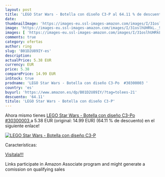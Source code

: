 ```yaml
---
layout: post
title: 'LEGO Star Wars - Botella con diseño C3-P al 64.11 % de descuento'
date: 
thumbnailImage: 'https://images-eu.ssl-images-amazon.com/images/I/31oslhUHRkL._SL200_.jpg'
image: 'https://images-eu.ssl-images-amazon.com/images/I/31oslhUHRkL._SL200_.jpg'
images: [ 'https://images-eu.ssl-images-amazon.com/images/I/31oslhUHRkL._SL200_.jpg' ]
comments: true
category: ofertas
author: ring
slug: 'B01D2U89IY-es'
description:
actualPrice: 5.38 EUR
currency: EUR
price: 5.38
comparePrice: 14.99 EUR
inStock: true
prodname: 'LEGO Star Wars - Botella con diseño C3-Po  #30300003 '
country: 'es'
buyurl: 'https://www.amazon.es/dp/B01D2U89IY/?tag=tolees-21'
descuento: '64.11'
titulo: 'LEGO Star Wars - Botella con diseño C3-P'
---
```


Ahora mismo tienes [LEGO Star Wars - Botella con diseño C3-Po  #30300003 ](https://www.amazon.es/dp/B01D2U89IY/?tag=tolees-21) a 5.38 EUR (original: 14.99 EUR) (64.11 %  de descuento) en el siguiente enlace!

[![LEGO Star Wars - Botella con diseño C3-P](https://images-eu.ssl-images-amazon.com/images/I/31oslhUHRkL._SL200_.jpg)](https://www.amazon.es/dp/B01D2U89IY/?tag=tolees-21)

Características:


[Visítala!!!](https://www.amazon.es/dp/B01D2U89IY/?tag=tolees-21)

Links participate in Amazon Associate program and might generate a comission on qualifying sales
